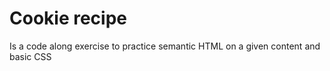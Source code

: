 # Cookie recipe

Is a code along exercise to practice semantic HTML on a given content and basic CSS
